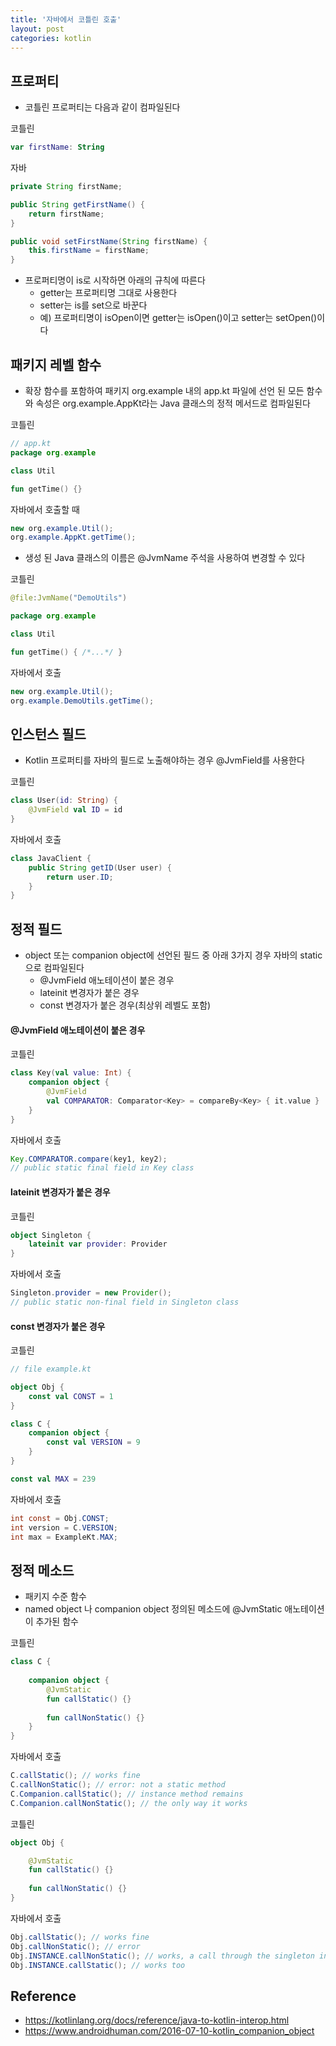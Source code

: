 ```yaml
---
title: '자바에서 코틀린 호출'
layout: post
categories: kotlin
---
```


## 프로퍼티
- 코틀린 프로퍼티는 다음과 같이 컴파일된다

코틀린
```kotlin
var firstName: String
```
자바
```java
private String firstName;

public String getFirstName() {
    return firstName;
}

public void setFirstName(String firstName) {
    this.firstName = firstName;
}
```
- 프로퍼티명이 is로 시작하면 아래의 규칙에 따른다
    - getter는 프로퍼티명 그대로 사용한다
    - setter는 is를 set으로 바꾼다
    - 예) 프로퍼티명이 isOpen이면 getter는 isOpen()이고 setter는 setOpen()이다

## 패키지 레벨 함수
- 확장 함수를 포함하여 패키지 org.example 내의 app.kt 파일에 선언 된 모든 함수와 속성은 org.example.AppKt라는 Java 클래스의 정적 메서드로 컴파일된다

코틀린
```kotlin
// app.kt
package org.example

class Util

fun getTime() {}
```
자바에서 호출할 때
```java
new org.example.Util();
org.example.AppKt.getTime();
```
- 생성 된 Java 클래스의 이름은 @JvmName 주석을 사용하여 변경할 수 있다

코틀린
```kotlin
@file:JvmName("DemoUtils")

package org.example

class Util

fun getTime() { /*...*/ }
```
자바에서 호출
```java
new org.example.Util();
org.example.DemoUtils.getTime();
```

## 인스턴스 필드
- Kotlin 프로퍼티를 자바의 필드로 노출해야하는 경우 @JvmField를 사용한다

코틀린
```kotlin
class User(id: String) {
    @JvmField val ID = id
}
```
자바에서 호출
```java
class JavaClient {
    public String getID(User user) {
        return user.ID;
    }
}
```

## 정적 필드
- object 또는 companion object에 선언된 필드 중 아래 3가지 경우 자바의 static으로 컴파일된다
    - @JvmField 애노테이션이 붙은 경우
    - lateinit 변경자가 붙은 경우
    - const 변경자가 붙은 경우(최상위 레벨도 포함)

#### @JvmField 애노테이션이 붙은 경우
코틀린
```kotlin
class Key(val value: Int) {
    companion object {
        @JvmField
        val COMPARATOR: Comparator<Key> = compareBy<Key> { it.value }
    }
}
```            
자바에서 호출
```java
Key.COMPARATOR.compare(key1, key2);
// public static final field in Key class
```

#### lateinit 변경자가 붙은 경우
코틀린
```kotlin
object Singleton {
    lateinit var provider: Provider
}
```
자바에서 호출
```java
Singleton.provider = new Provider();
// public static non-final field in Singleton class
```

#### const 변경자가 붙은 경우
코틀린
```kotlin
// file example.kt

object Obj {
    const val CONST = 1
}

class C {
    companion object {
        const val VERSION = 9
    }
}

const val MAX = 239
```
자바에서 호출
```java
int const = Obj.CONST;
int version = C.VERSION;
int max = ExampleKt.MAX;
```

## 정적 메소드
- 패키지 수준 함수
- named object 나 companion object 정의된 메소드에 @JvmStatic 애노테이션이 추가된 함수

코틀린
```kotlin
class C {
    
    companion object {
        @JvmStatic 
        fun callStatic() {}
        
        fun callNonStatic() {}
    }
}
```
자바에서 호출
```java
C.callStatic(); // works fine
C.callNonStatic(); // error: not a static method
C.Companion.callStatic(); // instance method remains
C.Companion.callNonStatic(); // the only way it works
```

코틀린
```kotlin
object Obj {

    @JvmStatic 
    fun callStatic() {}
    
    fun callNonStatic() {}
}
```
자바에서 호출
```java
Obj.callStatic(); // works fine
Obj.callNonStatic(); // error
Obj.INSTANCE.callNonStatic(); // works, a call through the singleton instance
Obj.INSTANCE.callStatic(); // works too
```
## Reference
- <https://kotlinlang.org/docs/reference/java-to-kotlin-interop.html>
- <https://www.androidhuman.com/2016-07-10-kotlin_companion_object>